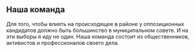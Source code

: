 ## Наша команда
Для того, чтобы влиять на происходящее в районе у оппозиционных кандидатов должно быть большинство в муниципальном совете. И на эти выборы я иду не один.
Наша команда состоит из общественников, активистов и профессионалов своего дела.

